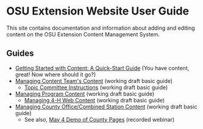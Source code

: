 # OSU Extension Website User Guide

This site contains documentation and information about adding and editing content on the OSU Extension Content Management System.

## Guides

* [Getting Started with Content: A Quick-Start Guide](https://docs.google.com/document/d/1lIdIGCoPLhidlY-n6OZUyEAmkoIrbPAUVYCfINjDfFo) (You have content, great! Now where should it go?)
* [Managing Content Team's Content](https://docs.google.com/document/d/1qS0VxhMye74lBROlBmbTatHKZvKDQwgE69yi1bg6IhI/edit?usp=sharing) (working draft basic guide)
    * [Topic Committee Instructions](https://docs.google.com/document/d/1n3lw9jUCh5b-PEWxH63G9wIFJkkde6fttj-1USgo35Q/edit?usp=sharing) (working draft basic guide)
* [Managing Program Content](https://docs.google.com/document/d/1jrQVUXP1hsCNCW8kOouRpTt6sODvaYO7oGN5NTxEXiE/edit?usp=sharing) (working draft basic guide)
    * [Managing 4-H Web Content](https://docs.google.com/document/d/1GaJAx991ErQQvZPiD96-ssvUoDuohYZ_z0eSVWQ7arI/edit?usp=sharing) (working draft basic guide)
* [Managing County Office/Combined Station Content](https://docs.google.com/document/d/1KdgfL5EPX0ibJOMzYUz0OrpGQZb9Fdyrb0mfMEqSQac/edit?usp=sharing) (working draft basic guide)
    * See also, [May 4 Demo of County Pages](https://media.oregonstate.edu/media/t/0_9sxiari2) (recorded webinar)
